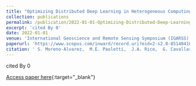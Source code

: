 ```yaml
---
title: "Optimizing Distributed Deep Learning in Heterogeneous Computing Platforms for Remote Sensing Data Classification"
collection: publications
permalink: /publication/2022-01-01-Optimizing-Distributed-Deep-Learning-in-Heterogeneous-Computing-Platforms-for-Remote-Sensing-Data-Classification
excerpt: 'cited By 0'
date: 2022-01-01
venue: 'International Geoscience and Remote Sensing Symposium (IGARSS)'
paperurl: 'https://www.scopus.com/inward/record.uri?eid=2-s2.0-85140410050&doi=10.1109%2fIGARSS46834.2022.9883762&partnerID=40&md5=e6c7f5297cb02d056f7f703cc3f58e8a'
citation: ' S. Moreno-Alvarez,  M.E. Paoletti,  J.A. Rico,  G. Cavallaro,  J.M. Haut, &quot;Optimizing Distributed Deep Learning in Heterogeneous Computing Platforms for Remote Sensing Data Classification.&quot; International Geoscience and Remote Sensing Symposium (IGARSS), 2022.'
---
```

cited By 0

[Access paper here](https://www.scopus.com/inward/record.uri?eid=2-s2.0-85140410050&doi=10.1109%2fIGARSS46834.2022.9883762&partnerID=40&md5=e6c7f5297cb02d056f7f703cc3f58e8a){:target="_blank"}
